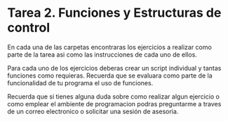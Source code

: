 # Tarea 2. Funciones y Estructuras de control

En cada una de las carpetas encontraras los ejercicios a realizar como parte de la tarea asi como las instrucciones de cada uno de ellos.

Para cada uno de los ejercicios deberas crear un script individual y tantas funciones como requieras. Recuerda que se evaluara como parte de la funcionalidad de tu programa el uso de funciones.

Recuerda que si tienes alguna duda sobre como realizar algun ejercicio o como emplear el ambiente de programacion podras preguntarme a traves de un correo electronico o solicitar una sesión de asesoria.

